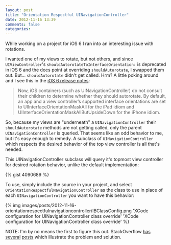 ```yaml
---
layout: post
title: "Orientation Respectful UINavigationController"
date: 2012-11-16 13:39
comments: false
categories:
---
```


While working on a project for iOS 6 I ran into an interesting issue with rotations.

I wanted one of my views to rotate, but not others, and since `UIViewController`'s `shouldAutorotateToInterfaceOrientation:` is deprecated in iOS 6 and the docs point at overriding `shouldAutorotate`, I swapped them out. But... `shouldAutorotate` didn't get called. Hrm? A little poking around and I see this in the [iOS 6 release notes](http://developer.apple.com/library/ios/#releasenotes/General/RN-iOSSDK-6_0/_index.html):

> Now, iOS containers (such as UINavigationController) do not consult their children to
> determine whether they should autorotate. By default, an app and a view controller’s
> supported interface orientations are set to UIInterfaceOrientationMaskAll for the iPad
> idiom and UIInterfaceOrientationMaskAllButUpsideDown for the iPhone idiom.

So, because my views are "underneath" a `UINavigationController` their `shouldAutorotate` methods are not getting called, only the parent `UINavigationController` is queried. That seems like an odd behavior to me, but it's easy enough to remedy. A subclass of `UINavigationController` which respects the desired behavior of the top view controller is all that's needed.

This UINavigationController subclass will query it's topmost view controller for desired rotation behavior, unlike the default implementation:

{% gist 4090689 %}

To use, simply include the source in your project, and select `OrientationRespectfulNavigationController` as the class to use in place of each `UINavigationController` you want to have this behavior:

{% img images/posts/2012-11-16-orientationrespectfulnavigationcontroller/IBClassConfig.png 'XCode configuration for UINavigationController class override' 'XCode configuration for UINavigationController class override' %}

NOTE: I'm by no means the first to figure this out. StackOverflow [has](http://stackoverflow.com/questions/12520030/how-to-force-a-uiviewcontroller-to-portait-orientation-in-ios-6) [several](http://stackoverflow.com/q/12777474/397210)  [posts](http://stackoverflow.com/a/12996924/397210) which illustrate the problem and solution.
